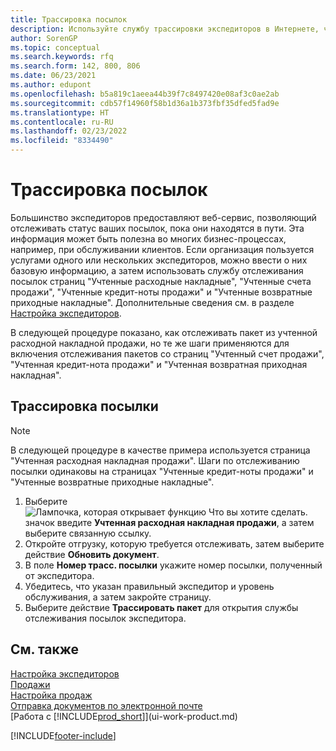 ```yaml
---
title: Трассировка посылок
description: Используйте службу трассировки экспедиторов в Интернете, чтобы отслеживать посылки и следить за ходом доставки.
author: SorenGP
ms.topic: conceptual
ms.search.keywords: rfq
ms.search.form: 142, 800, 806
ms.date: 06/23/2021
ms.author: edupont
ms.openlocfilehash: b5a819c1aeea44b39f7c8497420e08af3c0ae2ab
ms.sourcegitcommit: cdb57f14960f58b1d36a1b373fbf35dfed5fad9e
ms.translationtype: HT
ms.contentlocale: ru-RU
ms.lasthandoff: 02/23/2022
ms.locfileid: "8334490"
---
```

# <a name="track-packages"></a>Трассировка посылок
Большинство экспедиторов предоставляют веб-сервис, позволяющий отслеживать статус ваших посылок, пока они находятся в пути. Эта информация может быть полезна во многих бизнес-процессах, например, при обслуживании клиентов. Если организация пользуется услугами одного или нескольких экспедиторов, можно ввести о них базовую информацию, а затем использовать службу отслеживания посылок страниц "Учтенные расходные накладные", "Учтенные счета продажи", "Учтенные кредит-ноты продажи" и "Учтенные возвратные приходные накладные". Дополнительные сведения см. в разделе [Настройка экспедиторов](sales-how-to-set-up-shipping-agents.md). 

В следующей процедуре показано, как отслеживать пакет из учтенной расходной накладной продажи, но те же шаги применяются для включения отслеживания пакетов со страниц "Учтенный счет продажи", "Учтенная кредит-нота продажи" и "Учтенная возвратная приходная накладная".  

## <a name="to-track-a-package"></a>Трассировка посылки

> [!NOTE]
> В следующей процедуре в качестве примера используется страница "Учтенная расходная накладная продажи". Шаги по отслеживанию посылки одинаковы на страницах "Учтенные кредит-ноты продажи" и "Учтенные возвратные приходные накладные".

1. Выберите ![Лампочка, которая открывает функцию Что вы хотите сделать.](media/ui-search/search_small.png "Что вы хотите сделать") значок введите **Учтенная расходная накладная продажи**, а затем выберите связанную ссылку.
2. Откройте отгрузку, которую требуется отслеживать, затем выберите действие **Обновить документ**.
3. В поле **Номер трасс. посылки** укажите номер посылки, полученный от экспедитора. 
4. Убедитесь, что указан правильный экспедитор и уровень обслуживания, а затем закройте страницу.
5. Выберите действие **Трассировать пакет** для открытия службы отслеживания посылок экспедитора.

## <a name="see-also"></a>См. также

[Настройка экспедиторов](sales-how-to-set-up-shipping-agents.md)  
[Продажи](sales-manage-sales.md)  
[Настройка продаж](sales-setup-sales.md)  
[Отправка документов по электронной почте](ui-how-send-documents-email.md)  
[Работа с [!INCLUDE[prod_short](includes/prod_short.md)]](ui-work-product.md)


[!INCLUDE[footer-include](includes/footer-banner.md)]
